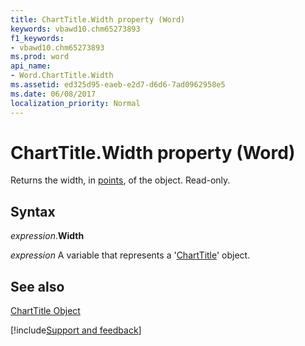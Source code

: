 ```yaml
---
title: ChartTitle.Width property (Word)
keywords: vbawd10.chm65273893
f1_keywords:
- vbawd10.chm65273893
ms.prod: word
api_name:
- Word.ChartTitle.Width
ms.assetid: ed325d95-eaeb-e2d7-d6d6-7ad0962958e5
ms.date: 06/08/2017
localization_priority: Normal
---
```



# ChartTitle.Width property (Word)

Returns the width, in [points](../language/glossary/vbe-glossary.md#point), of the object. Read-only.


## Syntax

_expression_.**Width**

 _expression_ A variable that represents a '[ChartTitle](Word.ChartTitle.md)' object.


## See also


[ChartTitle Object](Word.ChartTitle.md)

[!include[Support and feedback](~/includes/feedback-boilerplate.md)]